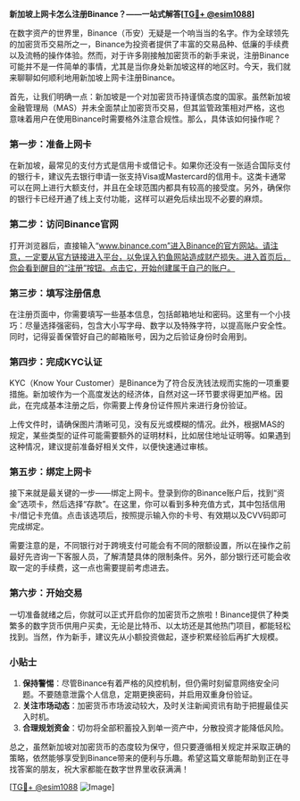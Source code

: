 **新加坡上网卡怎么注册Binance？——一站式解答[[TG💪+ @esim1088](https://t.me/s/esim1088)]**

在数字资产的世界里，Binance（币安）无疑是一个响当当的名字。作为全球领先的加密货币交易所之一，Binance为投资者提供了丰富的交易品种、低廉的手续费以及流畅的操作体验。然而，对于许多刚接触加密货币的新手来说，注册Binance可能并不是一件简单的事情，尤其是当你身处新加坡这样的地区时。今天，我们就来聊聊如何顺利地用新加坡上网卡注册Binance。

首先，让我们明确一点：新加坡是一个对加密货币持谨慎态度的国家。虽然新加坡金融管理局（MAS）并未全面禁止加密货币交易，但其监管政策相对严格，这也意味着用户在使用Binance时需要格外注意合规性。那么，具体该如何操作呢？

### 第一步：准备上网卡

在新加坡，最常见的支付方式是信用卡或借记卡。如果你还没有一张适合国际支付的银行卡，建议先去银行申请一张支持Visa或Mastercard的信用卡。这类卡通常可以在网上进行大额支付，并且在全球范围内都具有较高的接受度。另外，确保你的银行卡已经开通了线上支付功能，这样可以避免后续出现不必要的麻烦。

### 第二步：访问Binance官网

打开浏览器后，直接输入“www.binance.com”进入Binance的官方网站。请注意，一定要从官方链接进入平台，以免误入钓鱼网站造成财产损失。进入首页后，你会看到醒目的“注册”按钮。点击它，开始创建属于自己的账户。

### 第三步：填写注册信息

在注册页面中，你需要填写一些基本信息，包括邮箱地址和密码。这里有一个小技巧：尽量选择强密码，包含大小写字母、数字以及特殊字符，以提高账户安全性。同时，记得妥善保管好自己的邮箱账号，因为之后验证身份时会用到。

### 第四步：完成KYC认证

KYC（Know Your Customer）是Binance为了符合反洗钱法规而实施的一项重要措施。新加坡作为一个高度发达的经济体，自然对这一环节要求得更加严格。因此，在完成基本注册之后，你需要上传身份证件照片来进行身份验证。

上传文件时，请确保图片清晰可见，没有反光或模糊的情况。此外，根据MAS的规定，某些类型的证件可能需要额外的证明材料，比如居住地址证明等。如果遇到这种情况，建议提前准备好相关文件，以便快速通过审核。

### 第五步：绑定上网卡

接下来就是最关键的一步——绑定上网卡。登录到你的Binance账户后，找到“资金”选项卡，然后选择“存款”。在这里，你可以看到多种充值方式，其中包括信用卡/借记卡充值。点击该选项后，按照提示输入你的卡号、有效期以及CVV码即可完成绑定。

需要注意的是，不同银行对于跨境支付可能会有不同的限额设置，所以在操作之前最好先咨询一下客服人员，了解清楚具体的限制条件。另外，部分银行还可能会收取一定的手续费，这一点也需要提前考虑进去。

### 第六步：开始交易

一切准备就绪之后，你就可以正式开启你的加密货币之旅啦！Binance提供了种类繁多的数字货币供用户买卖，无论是比特币、以太坊还是其他热门项目，都能轻松找到。当然，作为新手，建议先从小额投资做起，逐步积累经验后再扩大规模。

### 小贴士

1. **保持警惕**：尽管Binance有着严格的风控机制，但仍需时刻留意网络安全问题。不要随意泄露个人信息，定期更换密码，并启用双重身份验证。
2. **关注市场动态**：加密货币市场波动较大，及时关注新闻资讯有助于把握最佳买入时机。
3. **合理规划资金**：切勿将全部积蓄投入到单一资产中，分散投资才能降低风险。

总之，虽然新加坡对加密货币的态度较为保守，但只要遵循相关规定并采取正确的策略，依然能够享受到Binance带来的便利与乐趣。希望这篇文章能帮助到正在寻找答案的朋友，祝大家都能在数字世界里收获满满！

[[TG💪+ @esim1088](https://t.me/s/esim1088) ![Image](https://i.postimg.cc/4NQfJmqS/Snipaste-2025-05-13-00-14-12.png)]